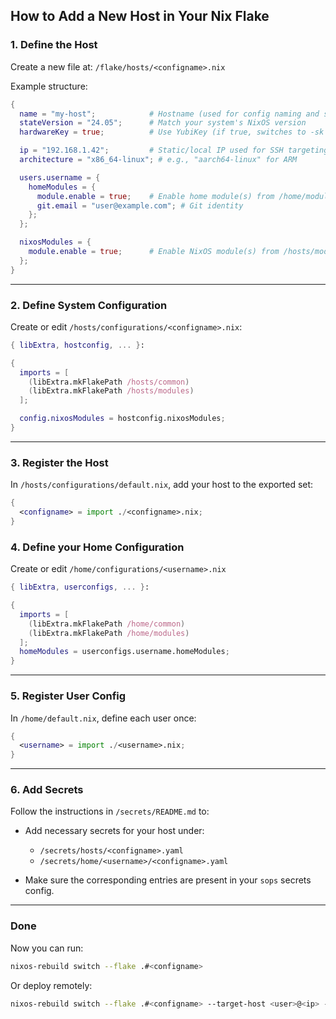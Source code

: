 ## How to Add a New Host in Your Nix Flake

### 1. Define the Host

Create a new file at:
`/flake/hosts/<configname>.nix`

Example structure:

```nix
{
  name = "my-host";            # Hostname (used for config naming and system identification)
  stateVersion = "24.05";      # Match your system's NixOS version
  hardwareKey = true;          # Use YubiKey (if true, switches to -sk keys: -a and -c for USB-A/C)

  ip = "192.168.1.42";         # Static/local IP used for SSH targeting
  architecture = "x86_64-linux"; # e.g., "aarch64-linux" for ARM

  users.username = {
    homeModules = {
      module.enable = true;    # Enable home module(s) from /home/modules
      git.email = "user@example.com"; # Git identity
    };
  };

  nixosModules = {
    module.enable = true;      # Enable NixOS module(s) from /hosts/modules
  };
}
```

---

### 2. Define System Configuration

Create or edit `/hosts/configurations/<configname>.nix`:

```nix
{ libExtra, hostconfig, ... }:

{
  imports = [
    (libExtra.mkFlakePath /hosts/common)
    (libExtra.mkFlakePath /hosts/modules)
  ];

  config.nixosModules = hostconfig.nixosModules;
}
```

---

### 3. Register the Host

In `/hosts/configurations/default.nix`, add your host to the exported set:

```nix
{
  <configname> = import ./<configname>.nix;
}
```

### 4. Define your Home Configuration
Create or edit `/home/configurations/<username>.nix`

```nix
{ libExtra, userconfigs, ... }:

{
  imports = [
    (libExtra.mkFlakePath /home/common)
    (libExtra.mkFlakePath /home/modules)
  ];
  homeModules = userconfigs.username.homeModules;
}
```

---

### 5. Register User Config

In `/home/default.nix`, define each user once:

```nix
{
  <username> = import ./<username>.nix;
}
```

---

### 6. Add Secrets

Follow the instructions in `/secrets/README.md` to:

* Add necessary secrets for your host under:

  * `/secrets/hosts/<configname>.yaml`
  * `/secrets/home/<username>/<configname>.yaml`
* Make sure the corresponding entries are present in your `sops` secrets config.

---

### Done

Now you can run:

```bash
nixos-rebuild switch --flake .#<configname>
```

Or deploy remotely:

```bash
nixos-rebuild switch --flake .#<configname> --target-host <user>@<ip> --use-remote-sudo
```
